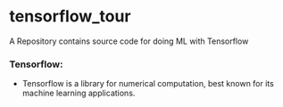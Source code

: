 # tensorflow_tour
A Repository contains source code for doing ML with Tensorflow


### Tensorflow:

- Tensorflow is a library for numerical computation, best known for its machine learning applications.